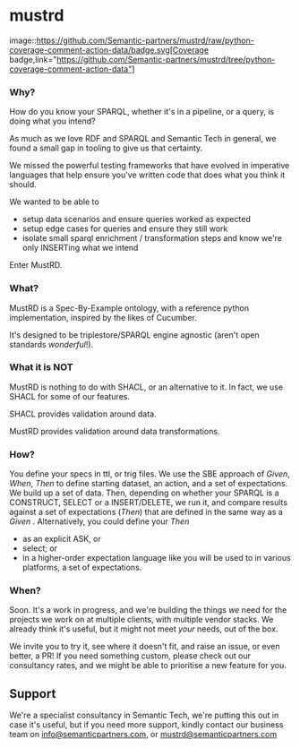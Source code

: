 # mustrd


image::https://github.com/Semantic-partners/mustrd/raw/python-coverage-comment-action-data/badge.svg[Coverage badge,link="https://github.com/Semantic-partners/mustrd/tree/python-coverage-comment-action-data"]

### Why?

How do you know your SPARQL, whether it's in a pipeline, or a query, is doing what you intend? 

As much as we love RDF and SPARQL and Semantic Tech in general, we found a small gap in tooling to give us that certainty. 

We missed the powerful testing frameworks that have evolved in imperative languages that help ensure you've written code that does what you think it should. 

We wanted to be able to

* setup data scenarios and ensure queries worked as expected
* setup edge cases for queries and ensure they still work
* isolate small sparql enrichment / transformation steps and know we're only INSERTing what we intend

Enter MustRD. 

### What?

MustRD is a Spec-By-Example ontology, with a reference python implementation, inspired by the likes of Cucumber. 

It's designed to be triplestore/SPARQL engine agnostic (aren't open standards *wonderful*!). 

### What it is NOT
MustRD is nothing to do with SHACL, or an alternative to it. In fact, we use SHACL for some of our features. 

SHACL provides validation around data. 

MustRD provides validation around data transformations. 

### How?
You define your specs in ttl, or trig files. 
We use the SBE approach of *Given*, *When*, *Then* to define starting dataset, an action, and a set of expectations. We build up a set of data. 
Then, depending on whether your SPARQL is a CONSTRUCT, SELECT or a INSERT/DELETE, we run it, and compare results against a set of expectations (*Then*) that are defined in the same way as a *Given* .
Alternatively, you could define your *Then*

* as an explicit ASK, or
* select; or 
* in a higher-order expectation language like you will be used to in various platforms, a set of expectations.


### When?

Soon. It's a work in progress, and we're building the things *we* need for the projects we work on at multiple clients, with multiple vendor stacks. 
We already think it's useful, but it might not meet *your* needs, out of the box. 

We invite you to try it, see where it doesn't fit, and raise an issue, or even better, a PR! If you need something custom, please check out our consultancy rates, and we might be able to prioritise a new feature for you.

## Support
We're a specialist consultancy in Semantic Tech, we're putting this out in case it's useful, but if you need more support, kindly contact our business team on info@semanticpartners.com, or mustrd@semanticpartners.com

